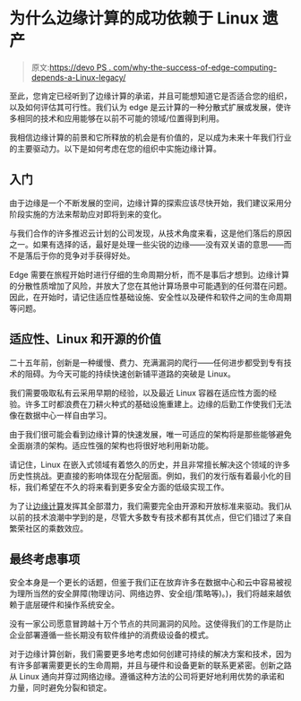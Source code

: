 # 为什么边缘计算的成功依赖于 Linux 遗产

> 原文:[https://devo PS . com/why-the-success-of-edge-computing-depends-a-Linux-legacy/](https://devops.com/why-the-success-of-edge-computing-relies-on-a-linux-legacy/)

至此，您肯定已经听到了边缘计算的承诺，并且可能想知道它是否适合您的组织，以及如何评估其可行性。我们认为 edge 是云计算的一种分散式扩展或发展，使许多相同的技术和应用能够在以前不可能的领域/位置得到利用。

我相信边缘计算的前景和它所释放的机会是有价值的，足以成为未来十年我们行业的主要驱动力。以下是如何考虑在您的组织中实施边缘计算。

## **入门**

由于边缘是一个不断发展的空间，边缘计算的探索应该尽快开始，我们建议采用分阶段实施的方法来帮助应对即将到来的变化。

与我们合作的许多推迟云计划的公司发现，从技术角度来看，这是他们落后的原因之一。如果有选择的话，最好是处理一些尖锐的边缘——没有双关语的意思——而不是落后于你的竞争对手获得好处。

Edge 需要在旅程开始时进行仔细的生命周期分析，而不是事后才想到。边缘计算的分散性质增加了风险，并放大了您在其他计算场景中可能遇到的任何潜在问题。因此，在开始时，请记住适应性基础设施、安全性以及硬件和软件之间的生命周期等问题。

## **适应性、Linux 和开源的价值**

二十五年前，创新是一种缓慢、费力、充满漏洞的爬行——任何进步都受到专有技术的阻碍。为今天可能的持续快速创新铺平道路的突破是 Linux。

我们需要吸取私有云采用早期的经验，以及最近 Linux 容器在适应性方面的经验。许多工时都浪费在刀耕火种式的基础设施重建上。边缘的后勤工作使我们无法像在数据中心一样自由学习。

由于我们很可能会看到边缘计算的快速发展，唯一可适应的架构将是那些能够避免全面崩溃的架构。适应性强的架构也将很好地利用新功能。

请记住，Linux 在嵌入式领域有着悠久的历史，并且非常擅长解决这个领域的许多历史性挑战。更直接的影响体现在分配层面。例如，我们的发行版有着最小化的目标，我们希望在不久的将来看到更多安全方面的低级实现工作。

为了让[边缘计算](https://devops.com/is-your-infrastructure-ready-for-edge-computing/)发挥其全部潜力，我们需要完全由开源和开放标准来驱动。我们从以前的技术浪潮中学到的是，尽管大多数专有技术都有其优点，但它们错过了来自繁荣社区的乘数效应。

## **最终考虑事项**

安全本身是一个更长的话题，但鉴于我们正在放弃许多在数据中心和云中容易被视为理所当然的安全屏障(物理访问、网络边界、安全组/策略等)。)，我们将越来越依赖于底层硬件和操作系统安全。

没有一家公司愿意冒跨越十万个节点的共同漏洞的风险。这使得我们的工作是防止企业部署遵循一些长期没有软件维护的消费级设备的模式。

对于边缘计算创新，我们需要更多地考虑如何创建可持续的解决方案和技术，因为有许多部署需要更长的生命周期，并且与硬件和设备更新的联系更紧密。创新之路从 Linux 通向并穿过网络边缘。遵循这种方法的公司将更好地利用优势的承诺和力量，同时避免分裂和锁定。